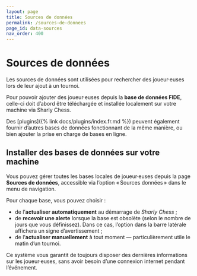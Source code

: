 ```yaml
---
layout: page
title: Sources de données
permalink: /sources-de-donnees
page_id: data-sources
nav_order: 400
---
```


# Sources de données

Les sources de données sont utilisées pour rechercher des joueur·euses lors de leur ajout à un tournoi.

Pour pouvoir ajouter des joueur·euses depuis la **base de données FIDE**, celle-ci doit d’abord être téléchargée et installée localement sur votre machine via Sharly Chess.

Des [plugins]({% link docs/plugins/index.fr.md %}) peuvent également fournir d’autres bases de données fonctionnant de la même manière, ou bien ajouter la prise en charge de bases en ligne.

## Installer des bases de données sur votre machine

Vous pouvez gérer toutes les bases locales de joueur·euses depuis la page **Sources de données**, accessible via l’option « Sources données » dans le menu de navigation.

Pour chaque base, vous pouvez choisir :
- de l’**actualiser automatiquement** au démarrage de _Sharly Chess_ ;
- de **recevoir une alerte** lorsque la base est obsolète (selon le nombre de jours que vous définissez). Dans ce cas, l’option dans la barre latérale affichera un signe d’avertissement ;
- de l’**actualiser manuellement** à tout moment — particulièrement utile le matin d’un tournoi.

Ce système vous garantit de toujours disposer des dernières informations sur les joueur·euses, sans avoir besoin d’une connexion internet pendant l’événement.
